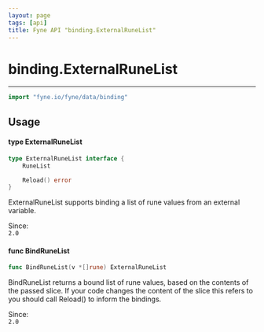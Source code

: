 ```yaml
---
layout: page
tags: [api]
title: Fyne API "binding.ExternalRuneList"
---
```


# binding.ExternalRuneList
---
```go
import "fyne.io/fyne/data/binding"
```

## Usage

#### type ExternalRuneList

```go
type ExternalRuneList interface {
	RuneList

	Reload() error
}
```

ExternalRuneList supports binding a list of rune values from an external variable.


<div class="since">Since: <code>
2.0</code></div>

#### func  BindRuneList

```go
func BindRuneList(v *[]rune) ExternalRuneList
```
BindRuneList returns a bound list of rune values, based on the contents of the passed slice. If your code changes the content of the slice this refers to you should call Reload() to inform the bindings.


<div class="since">Since: <code>
2.0</code></div>

